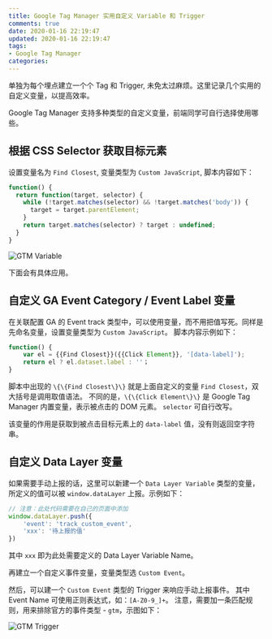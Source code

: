 ```yaml
---
title: Google Tag Manager 实用自定义 Variable 和 Trigger
comments: true
date: 2020-01-16 22:19:47
updated: 2020-01-16 22:19:47
tags:
- Google Tag Manager
categories:
---
```


单独为每个埋点建立一个个 Tag 和 Trigger, 未免太过麻烦。这里记录几个实用的自定义变量，以提高效率。

<!-- more -->
Google Tag Manager 支持多种类型的自定义变量，前端同学可自行选择使用哪些。

## 根据 CSS Selector 获取目标元素
设置变量名为 `Find Closest`, 变量类型为 `Custom JavaScript`, 脚本内容如下：

```js
function() {
  return function(target, selector) {
    while (!target.matches(selector) && !target.matches('body')) {
      target = target.parentElement;
    }
    return target.matches(selector) ? target : undefined;
  }
}
```

![GTM Variable](/images/gtm/gtm2-variable.png)

下面会有具体应用。

## 自定义 GA Event Category / Event Label 变量
在关联配置 GA 的 Event track 类型中，可以使用变量，而不用把值写死。同样是先命名变量，设置变量类型为 `Custom JavaScript`。
脚本内容示例如下：

```js
function() {
	var el = {{Find Closest}}({{Click Element}}, '[data-label]');
	return el ? el.dataset.label : ''；
}
```

脚本中出现的 `\{\{Find Closest\}\}` 就是上面自定义的变量 `Find Closest`，双大括号是调用取值语法。
不同的是，`\{\{Click Element\}\}` 是 Google Tag Manager 内置变量，表示被点击的 DOM 元素。
`selector` 可自行改写。

该变量的作用是获取到被点击目标元素上的 `data-label` 值，没有则返回空字符串。

## 自定义 Data Layer 变量
如果需要手动上报的话，这里可以新建一个 `Data Layer Variable` 类型的变量，所定义的值可以被 `window.dataLayer` 上报。示例如下：

```js
// 注意：此处代码需要在自己的页面中添加
window.dataLayer.push({
	'event': 'track_custom_event',
	'xxx': '待上报的值'
})
```

其中 `xxx` 即为此处需要定义的 Data Layer Variable Name。

再建立一个自定义事件变量，变量类型选 `Custom Event`。

然后，可以建一个 `Custom Event` 类型的 Trigger 来响应手动上报事件。
其中 Event Name 可使用正则表达式，如：`[A-Z0-9_]+`。
注意，需要加一条匹配规则，用来排除官方的事件类型 - `gtm`，示图如下：

![GTM Trigger](/images/gtm/gtm2-trigger.png)
